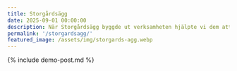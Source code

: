 ```yaml
---
title: Storgårdsägg
date: 2025-09-01 00:00:00
description: När Storgårdsägg byggde ut verksamheten hjälpte vi dem att projektera ett nytt värmesystem från Fröling.
permalink: '/storgardsagg/'
featured_image: /assets/img/storgards-agg.webp
---
```


{% include demo-post.md %}